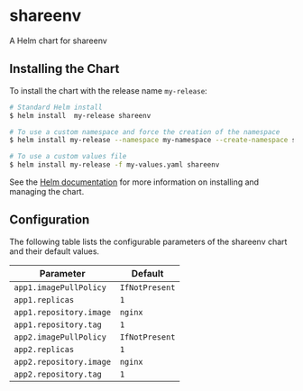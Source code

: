 # shareenv

A Helm chart for shareenv

## Installing the Chart

To install the chart with the release name `my-release`:

```bash
# Standard Helm install
$ helm install  my-release shareenv

# To use a custom namespace and force the creation of the namespace
$ helm install my-release --namespace my-namespace --create-namespace shareenv

# To use a custom values file
$ helm install my-release -f my-values.yaml shareenv
```

See the [Helm documentation](https://helm.sh/docs/intro/using_helm/) for more information on installing and managing the chart.

## Configuration

The following table lists the configurable parameters of the shareenv chart and their default values.

| Parameter               | Default        |
| ----------------------- | -------------- |
| `app1.imagePullPolicy`  | `IfNotPresent` |
| `app1.replicas`         | `1`            |
| `app1.repository.image` | `nginx`        |
| `app1.repository.tag`   | `1`            |
| `app2.imagePullPolicy`  | `IfNotPresent` |
| `app2.replicas`         | `1`            |
| `app2.repository.image` | `nginx`        |
| `app2.repository.tag`   | `1`            |


